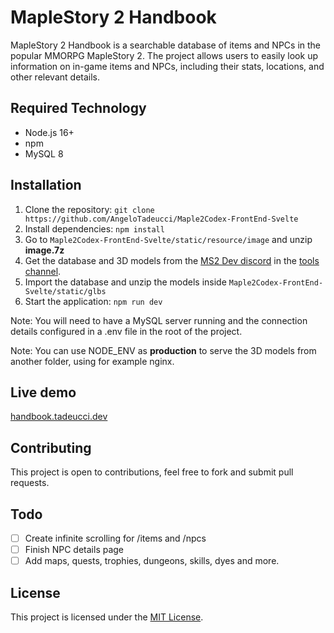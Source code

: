 # MapleStory 2 Handbook

MapleStory 2 Handbook is a searchable database of items and NPCs in the popular MMORPG MapleStory 2. The project allows users to easily look up information on in-game items and NPCs, including their stats, locations, and other relevant details.

## Required Technology

- Node.js 16+
- npm
- MySQL 8

## Installation

1. Clone the repository: `git clone https://github.com/AngeloTadeucci/Maple2Codex-FrontEnd-Svelte`
2. Install dependencies: `npm install`
3. Go to `Maple2Codex-FrontEnd-Svelte/static/resource/image` and unzip **image.7z**
4. Get the database and 3D models from the [MS2 Dev discord](https://discord.com/invite/mABkFFhBuU) in the [tools channel](https://discord.com/channels/783045053501276170/1061066540998479911).
5. Import the database and unzip the models inside `Maple2Codex-FrontEnd-Svelte/static/glbs`
6. Start the application: `npm run dev`

Note: You will need to have a MySQL server running and the connection details configured in a .env file in the root of the project.

Note: You can use NODE_ENV as **production** to serve the 3D models from another folder, using for example nginx.

## Live demo

[handbook.tadeucci.dev](https://handbook.tadeucci.dev)

## Contributing

This project is open to contributions, feel free to fork and submit pull requests.

## Todo

- [ ] Create infinite scrolling for /items and /npcs
- [ ] Finish NPC details page
- [ ] Add maps, quests, trophies, dungeons, skills, dyes and more.

## License

This project is licensed under the [MIT License](https://github.com/AngeloTadeucci/Maple2Codex-FrontEnd-Svelte/blob/master/LICENSE).
